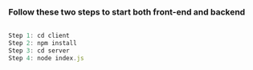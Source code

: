 

### Follow these two steps to start both front-end and backend
```js

Step 1: cd client
Step 2: npm install
Step 3: cd server
Step 4: node index.js

```

